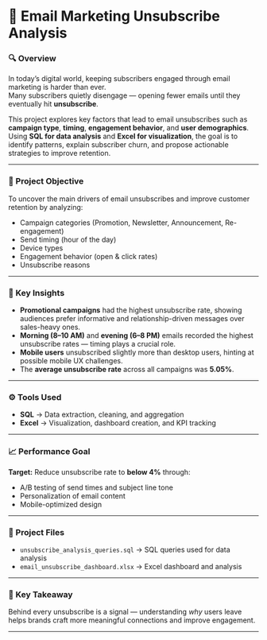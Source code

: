 # 📧 Email Marketing Unsubscribe Analysis  

### 🔍 Overview  
In today’s digital world, keeping subscribers engaged through email marketing is harder than ever.  
Many subscribers quietly disengage — opening fewer emails until they eventually hit **unsubscribe**.  

This project explores key factors that lead to email unsubscribes such as **campaign type**, **timing**, **engagement behavior**, and **user demographics**.  
Using **SQL for data analysis** and **Excel for visualization**, the goal is to identify patterns, explain subscriber churn, and propose actionable strategies to improve retention.  

---

### 🎯 Project Objective  
To uncover the main drivers of email unsubscribes and improve customer retention by analyzing:  
- Campaign categories (Promotion, Newsletter, Announcement, Re-engagement)  
- Send timing (hour of the day)  
- Device types  
- Engagement behavior (open & click rates)  
- Unsubscribe reasons  

---

### 🧠 Key Insights  
- **Promotional campaigns** had the highest unsubscribe rate, showing audiences prefer informative and relationship-driven messages over sales-heavy ones.  
- **Morning (8–10 AM)** and **evening (6–8 PM)** emails recorded the highest unsubscribe rates — timing plays a crucial role.  
- **Mobile users** unsubscribed slightly more than desktop users, hinting at possible mobile UX challenges.  
- The **average unsubscribe rate** across all campaigns was **5.05%**.  

---

### ⚙️ Tools Used  
- **SQL** → Data extraction, cleaning, and aggregation  
- **Excel** → Visualization, dashboard creation, and KPI tracking  

---

### 📈 Performance Goal  
**Target:** Reduce unsubscribe rate to **below 4%** through:  
- A/B testing of send times and subject line tone  
- Personalization of email content  
- Mobile-optimized design  

---

### 📂 Project Files  
- `unsubscribe_analysis_queries.sql` → SQL queries used for data analysis  
- `email_unsubscribe_dashboard.xlsx` → Excel dashboard and analysis  

---

### 💬 Key Takeaway  
Behind every unsubscribe is a signal — understanding *why* users leave helps brands craft more meaningful connections and improve engagement.  

---
